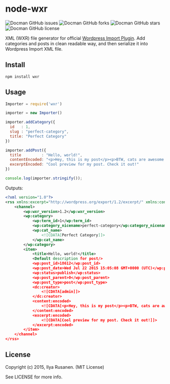 # node-wxr

![Docman GitHub issues](https://img.shields.io/github/issues/f1nnix/node-wxr.svg)
![Docman GitHub forks](https://img.shields.io/github/forks/f1nnix/node-wxr.svg)
![Docman GitHub stars](https://img.shields.io/github/stars/f1nnix/node-wxr.svg)
![Docman GitHub license](https://img.shields.io/badge/license-MIT-blue.svg)

XML (WXR) file generator for official [Wordpress Import Plugin](https://wordpress.org/plugins/wordpress-importer/). Add categories and posts in clean readable way, and then serialize it into Wordpress Import XML file.

## Install

    npm install wxr

## Usage

```js
Importer = require('wxr')

importer = new Importer()

importer.addCategory({
  id   : 1,
  slug : "perfect-category",
  title: "Perfect Category"
})

importer.addPost({
  title         : "Hello, world!",
  contentEncoded: "<p>Hey, this is my post</p><p>BTW, cats are awesome!</p>",
  excerptEncoded: "Cool preview for my post. Check it out!"
})

console.log(importer.stringify());
```

Outputs:

```xml
<?xml version="1.0"?>
<rss xmlns:excerpt="http://wordpress.org/export/1.2/excerpt/" xmlns:content="http://purl.org/rss/1.0/modules/content/" xmlns:wfw="http://wellformedweb.org/CommentAPI/" xmlns:dc="http://purl.org/dc/elements/1.1/" xmlns:wp="http://wordpress.org/export/1.2/" version="2.0">
    <channel>
        <wp:wxr_version>1.2</wp:wxr_version>
        <wp:category>
            <wp:term_id>1</wp:term_id>
            <wp:category_nicename>perfect-category</wp:category_nicename>
            <wp:cat_name>
                <![CDATA[Perfect Category]]>
            </wp:cat_name>
        </wp:category>
        <item>
            <title>Hello, world!</title>
            <Default description for post/>
            <wp:post_id>18612</wp:post_id>
            <wp:post_date>Wed Jul 22 2015 15:05:08 GMT+0000 (UTC)</wp:post_date>
            <wp:status>publish</wp:status>
            <wp:post_parent>0</wp:post_parent>
            <wp:post_type>post</wp:post_type>
            <dc:creator>
                <![CDATA[admin]]>
            </dc:creator>
            <content:encoded>
                <![CDATA[<p>Hey, this is my post</p><p>BTW, cats are awesome!</p>]]>
            </content:encoded>
            <excerpt:encoded>
                <![CDATA[Cool preview for my post. Check it out!]]>
            </excerpt:encoded>
        </item>
    </channel>
</rss>
```

## License

Copyright (c) 2015, Ilya Rusanen. (MIT License)

See LICENSE for more info.
